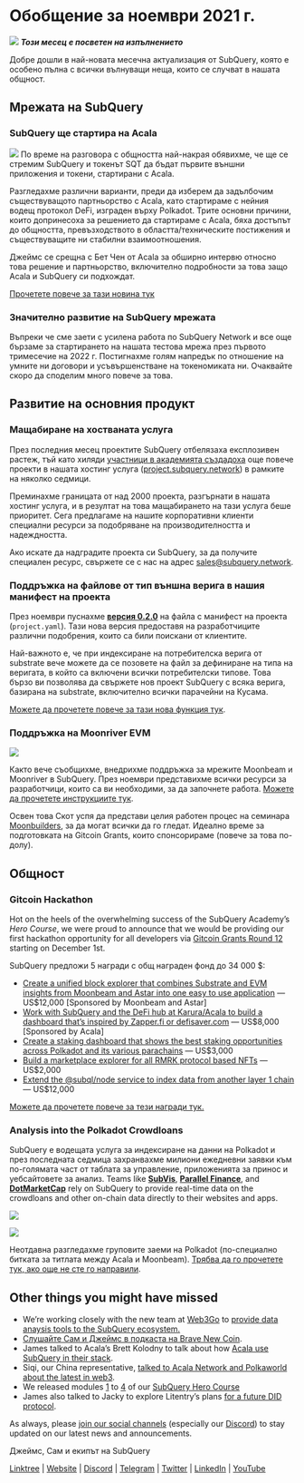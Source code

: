 # Обобщение за ноември 2021 г.

![](https://miro.medium.com/max/1400/1*qzKzZnWY2ao3tiffwwugXQ.png) **_Този месец е посветен на изпълнението_**

Добре дошли в най-новата месечна актуализация от SubQuery, която е особено пълна с всички вълнуващи неща, които се случват в нашата общност.

## Мрежата на SubQuery

### SubQuery ще стартира на Acala

![](https://miro.medium.com/max/600/0*SJ1TWt1sGwUWqvuI.gif) По време на разговора с общността най-накрая обявихме, че ще се стремим SubQuery и токенът SQT да бъдат първите външни приложения и токени, стартирани с Acala.

Разгледахме различни варианти, преди да изберем да задълбочим съществуващото партньорство с Acala, като стартираме с нейния водещ протокол DeFi, изграден върху Polkadot. Трите основни причини, които допринесоха за решението да стартираме с Acala, бяха достъпът до общността, превъзходството в областта/техническите постижения и съществуващите ни стабилни взаимоотношения.

Джеймс се срещна с Бет Чен от Acala за обширно интервю относно това решение и партньорство, включително подробности за това защо Acala и SubQuery си подхождат.

[Прочетете повече за тази новина тук](https://blog.subquery.network/blogs/20211125-subquery-network-acala.html)

### Значително развитие на SubQuery мрежата

Въпреки че сме заети с усилена работа по SubQuery Network и все още бързаме за стартирането на нашата тестова мрежа през първото тримесечие на 2022 г. Постигнахме голям напредък по отношение на умните ни договори и усъвършенстване на токеномиката ни. Очаквайте скоро да споделим много повече за това.

## Развитие на основния продукт

### Мащабиране на хостваната услуга

През последния месец проектите SubQuery отбелязаха експлозивен растеж, тъй като хиляди [участници в академията създадоха](https://blog.subquery.network/blogs/20211018-subquery-launches-the-subquery-academy.html) още повече проекти в нашата хостинг услуга ([project.subquery.network](https://project.subquery.network/)) в рамките на няколко седмици.

Преминахме границата от над 2000 проекта, разгърнати в нашата хостинг услуга, и в резултат на това мащабирането на тази услуга беше приоритет. Сега предлагаме на нашите корпоративни клиенти специални ресурси за подобряване на производителността и надеждността.

Ако искате да надградите проекта си SubQuery, за да получите специален ресурс, свържете се с нас на адрес [sales@subquery.network](mailto:sales@subquery.network).

### Поддръжка на файлове от тип външна верига в нашия манифест на проекта

През ноември пуснахме [**версия 0.2.0**](https://doc.subquery.network/create/manifest/) на файла с манифест на проекта (`project.yaml`). Тази нова версия предоставя на разработчиците различни подобрения, които са били поискани от клиентите.

Най-важното е, че при индексиране на потребителска верига от substrate вече можете да се позовете на файл за дефиниране на типа на веригата, в който са включени всички потребителски типове. Това бързо ви позволява да свържете нов проект SubQuery с всяка верига, базирана на substrate, включително всички парачейни на Кусама.

[Можете да прочетете повече за тази нова функция тук](https://blog.subquery.network/blogs/20211105-november-technical-update.html#support-for-external-chain-type-files-in-project-manifest).

### Поддръжка на Moonriver EVM

![](https://miro.medium.com/max/600/0*B27QVtvcR6nXA9ff.gif)

Както вече съобщихме, внедрихме поддръжка за мрежите Moonbeam и Moonriver в SubQuery. През ноември представихме всички ресурси за разработчици, които са ви необходими, за да започнете работа. [Можете да прочетете инструкциите тук](https://blog.subquery.network/blogs/20211105-november-technical-update.html#moonbeam-evm-support).

Освен това Скот успя да представи целия работен процес на семинара [Moonbuilders](https://www.crowdcast.io/e/moonbuilders-ws/10), за да могат всички да го гледат. Идеално време за подготовката на Gitcoin Grants, които спонсорираме (повече за това по-долу).

## Общност

### Gitcoin Hackathon

Hot on the heels of the overwhelming success of the SubQuery Academy’s _Hero Course_, we were proud to announce that we would be providing our first hackathon opportunity for all developers via [Gitcoin Grants Round 12](https://gitcoin.co/hackathon/gr12/?org=subquery) starting on December 1st.

SubQuery предложи 5 награди с общ награден фонд до 34 000 $:

- [Create a unified block explorer that combines Substrate and EVM insights from Moonbeam and Astar into one easy to use application](https://gitcoin.co/issue/subquery/grants/1) — US$12,000 [Sponsored by Moonbeam and Astar]
- [Work with SubQuery and the DeFi hub at Karura/Acala to build a dashboard that’s inspired by Zapper.fi or defisaver.com](https://gitcoin.co/issue/subquery/grants/2) — US$8,000 [Sponsored by Acala]
- [Create a staking dashboard that shows the best staking opportunities across Polkadot and its various parachains](https://gitcoin.co/issue/subquery/grants/3) — US$3,000
- [Build a marketplace explorer for all RMRK protocol based NFTs](https://gitcoin.co/issue/subquery/grants/4) — US$2,000
- [Extend the @subql/node service to index data from another layer 1 chain](https://gitcoin.co/issue/subquery/grants/5) — US$12,000

[Можете да прочетете повече за тези награди тук.](https://blog.subquery.network/blogs/20211120-gitcoin12-hackathon.html)

### Analysis into the Polkadot Crowdloans

SubQuery е водещата услуга за индексиране на данни на Polkadot и през последната седмица захранвахме милиони ежедневни заявки към по-голямата част от таблата за управление, приложенията за принос и уебсайтовете за анализ. Teams like [**SubVis**](https://www.subvis.io/), [**Parallel Finance**](https://parallel.fi/), and [**DotMarketCap**](https://dotmarketcap.com/) rely on SubQuery to provide real-time data on the crowdloans and other on-chain data directly to their websites and apps.

![](https://miro.medium.com/max/60/0*HfsoOwpat76ip6Jg?q=20)

![](https://miro.medium.com/max/700/0*HfsoOwpat76ip6Jg)

Неотдавна разгледахме груповите заеми на Polkadot (по-специално битката за титлата между Acala и Moonbeam). [Трябва да го прочетете тук, ако още не сте го направили](https://blog.subquery.network/blogs/20211124-polkadot-crowdloans.html).

## Other things you might have missed

- We’re working closely with the new team at [Web3Go](https://www.web3go.xyz/) to [provide data anaysis tools to the SubQuery ecosystem.](https://blog.subquery.network/customer_announcements/20211110-web3go.html)
- [Слушайте Сам и Джеймс в подкаста на Brave New Coin](https://bravenewcoin.com/insights/podcasts/subquery-connecting-the-dots-on-polkadot).
- James talked to Acala’s Brett Kolodny to talk about how [Acala use SubQuery in their stack](https://www.youtube.com/watch?v=Wbxwj8K67Lw).
- Siqi, our China representative, [talked to Acala Network and Polkaworld about the latest in web3](https://www.huoxing24.com/live/24313016).
- We released modules [1](https://doc.subquery.network/academy/herocourse/module1/) to [4](https://doc.subquery.network/academy/herocourse/module4/) of our [SubQuery Hero Course](https://blog.subquery.network/blogs/20211018-subquery-launches-the-subquery-academy.html)
- James also talked to Jacky to explore Litentry’s plans [for a future DID protocol](https://www.youtube.com/watch?v=Rqlpo9QIVyk).

As always, please [join our social channels](https://linktr.ee/subquerynetwork) (especially our [Discord](https://discord.com/invite/subquery)) to stay updated on our latest news and announcements.

Джеймс, Сам и екипът на SubQuery

[Linktree](https://linktr.ee/subquerynetwork) | [Website](https://subquery.network/) | [Discord](https://discord.com/invite/78zg8aBSMG) | [Telegram](https://t.me/subquerynetwork) | [Twitter](https://twitter.com/subquerynetwork) | [LinkedIn](https://www.linkedin.com/company/subquery) | [YouTube](https://www.youtube.com/channel/UCi1a6NUUjegcLHDFLr7CqLw)
